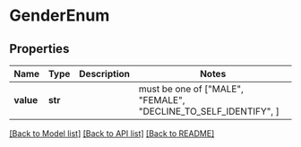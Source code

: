 # GenderEnum

## Properties
Name | Type | Description | Notes
------------ | ------------- | ------------- | -------------
**value** | **str** |  |  must be one of ["MALE", "FEMALE", "DECLINE_TO_SELF_IDENTIFY", ]

[[Back to Model list]](../README.md#documentation-for-models) [[Back to API list]](../README.md#documentation-for-api-endpoints) [[Back to README]](../README.md)


